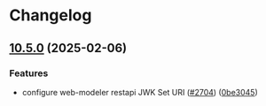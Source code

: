 # Changelog

## [10.5.0](https://github.com/camunda/camunda-platform-helm/compare/camunda-platform-8.5-v10.4.8...camunda-platform-8.5-10.5.0) (2025-02-06)


### Features

* configure web-modeler restapi JWK Set URI ([#2704](https://github.com/camunda/camunda-platform-helm/issues/2704)) ([0be3045](https://github.com/camunda/camunda-platform-helm/commit/0be304587c72c25644f08e3520089065eff55a8a))
